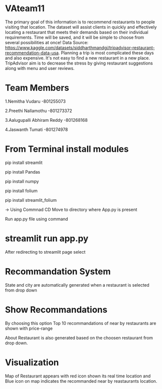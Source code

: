 # VAteam11
The primary goal of this information is to recommend restaurants to people visiting that location. The dataset will assist clients in quickly and effectively locating a restaurant that meets their demands based on their individual requirements. Time will be saved, and it will be simple to choose from several possibilities at once!
Data Source: https://www.kaggle.com/datasets/siddharthmandgi/tripadvisor-restaurant-recommendation-data-usa.
Planning a trip is most complicated these days and also expensive. It's not easy to find a new restaurant in a new place.
TripAdvisor aim is to decrease the stress by giving restaurant suggestions along with menu and user reviews.

# Team Members
1.Nemitha Vudaru                     -801255073

2.Preethi Nallamothu                 -801273372

3.Aalugupalli Abhiram Reddy          -801268168

4.Jaswanth Tumati                    -801274978

# From Terminal install modules 
 pip install streamlit 
 
 pip install Pandas
 
 pip install numpy
 
 pip install folium
 
 pip install streamlit_folium

-> Using Commnad CD Move to  directory where App.py is present

Run app.py file using command
# streamlit run app.py

After redirecting to streamlit page select
# Recommandation System

State and city are automatically generated when a restaurant is selected from drop down

# Show Recommandations 
By choosing this option Top 10 recommandations of near by restaurants are shown with price-range

About Restaurant is also generated based on the choosen restaurant from drop down.

# Visualization 
Map of Restaurant appears with red icon shown its real time location and Blue icon on map indicates the recommanded near by reastaurants location.



